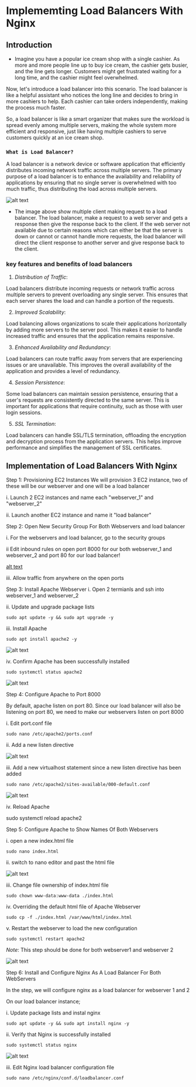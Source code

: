 # **Implememting Load Balancers With Nginx**

## **Introduction**

- Imagine you have a popular ice cream shop with a single cashier. As more and more people line up to buy ice cream, the cashier gets busier, and the line gets longer. Customers might get frustrated waiting for a long time, and the cashier might feel overwhelmed.

Now, let's introduce a load balancer into this scenario. The load balancer is like a helpful assistant who notices the long line and decides to bring in more cashiers to help. Each cashier can take orders independently, making the process much faster.

So, a load balancer is like a smart organizer that makes sure the workload is spread evenly among multiple servers, making the whole system more efficient and responsive, just like having multiple cashiers to serve customers quickly at an ice cream shop.

### `What is Load Balancer?`

A load balancer is a network device or software application that efficiently distributes incoming network traffic across multiple servers. The primary purpose of a load balancer is to enhance the availability and reliability of applications by ensuring that no single server is overwhelmed with too much traffic, thus distributing the load across multiple servers.

![alt text](images/loadB.PNG)

- The image above show multiple client making request to a load balancer. The load balancer, make a request to a web server and gets a response then give the response back to the client. If the web server not available due to certain reasons which can either be that the server is down or cannot or cannot handle more requests, the load balancer will direct the client response to another server and give response back to the client.


### key features and benefits of load balancers

1. *Distribution of Traffic*:

Load balancers distribute incoming requests or network traffic across multiple servers to prevent overloading any single server. This ensures that each server shares the load and can handle a portion of the requests.

2. *Improved Scalability*:

Load balancing allows organizations to scale their applications horizontally by adding more servers to the server pool. This makes it easier to handle increased traffic and ensures that the application remains responsive.

3. *Enhanced Availability and Redundancy*:

Load balancers can route traffic away from servers that are experiencing issues or are unavailable. This improves the overall availability of the application and provides a level of redundancy.

4. *Session Persistence*:

Some load balancers can maintain session persistence, ensuring that a user's requests are consistently directed to the same server. This is important for applications that require continuity, such as those with user login sessions.

5. *SSL Termination*:

Load balancers can handle SSL/TLS termination, offloading the encryption and decryption process from the application servers. This helps improve performance and simplifies the management of SSL certificates.


## **Implementation of Load Balancers With Nginx**

Step 1: Provisioning EC2 Instances
We will provision 3 EC2 instance, two of these will be our webserver and one will be a load balancer

i. Launch 2 EC2 instances and name each "webserver_1" and "webserver_2"

ii. Launch another EC2 instance and name it "load balancer"


Step 2: Open New Security Group For Both Webservers and load balancer

i. For the webservers and load balancer, go to the security groups

ii Edit inbound rules on open port 8000 for our both webserver_1 and webserver_2 and port 80 for our load balancer!

[alt text](<images/port 8000.PNG>)

iii. Allow traffic from anywhere on the open ports

Step 3: Install Apache Webserver
i. Open 2 termianls and ssh into webserver_1 and webserver_2


ii. Update and upgrade package lists

    sudo apt update -y && sudo apt upgrade -y

iii. Install Apache

    sudo apt install apache2 -y

![alt text](<images/installed apache.PNG>)

iv. Confirm Apache has been successfully installed

    sudo systemctl status apache2

 ![alt text](<images/apache is running.PNG>)   


 Step 4: Configure Apache to Port 8000

By default, apache listen on port 80. Since our load balancer will also be listening on port 80, we need to make our webservers listen on port 8000

i. Edit port.conf file

    sudo nano /etc/apache2/ports.conf

ii. Add a new listen directive

![alt text](<images/apache config.PNG>)


iii. Add a new virtualhost statement since a new listen directive has been added

    sudo nano /etc/apache2/sites-available/000-default.conf

![alt text](<images/virtual host config.PNG>)    


iv. Reload Apache

sudo systemctl reload apache2

Step 5: Configure Apache to Show Names Of Both Webservers

i. open a new index.html file

    sudo nano index.html

ii. switch to nano editor and past the html file 

![alt text](<images/html file.PNG>)

iii. Change file ownership of index.html file

    sudo chown www-data:www-data ./index.html

iv. Overriding the default html file of Apache Webserver

    sudo cp -f ./index.html /var/www/html/index.html

v. Restart the webserver to load the new configuration

    sudo systemctl restart apache2

*Note*: This step should be done for both webserver1 and webserver 2

![alt text](images/webserver1&2.PNG)


Step 6: Install and Configure Nginx As A Load Balancer For Both WebServers

In the step, we will configure nginx as a load balancer for webserver 1 and 2

On our load balancer instance;

i. Update package lists and instal nginx

    sudo apt update -y && sudo apt install nginx -y

ii. Verify that Nginx is successfully installed

    sudo systemctl status nginx

![alt text](<images/nginix installed.PNG>)

iii. Edit Nginx load balancer configuration file

    sudo nano /etc/nginx/conf.d/loadbalancer.conf

